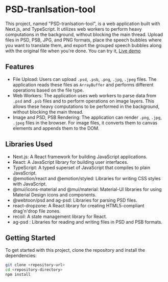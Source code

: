 # PSD-tranlsation-tool

This project, named "PSD-tranlsation-tool", is a web application built with Next.js, and TypeScript. It utilizes web workers to perform heavy computations in the background, without blocking the main thread. Upload files in PSD, PSB, JPG, and PNG formats, place the speech bubbles where you want to translate them, and export the grouped speech bubbles along with the original file when you're done.
You can try it, [Live demo](https://psd-translation-tool-fhet3jcq4-issol.vercel.app/)

## Features

- File Upload: Users can upload `.psd`, `.psb`, `.png`, `.jpg`, `.jpeg` files. The application reads these files as `ArrayBuffer` and performs different operations based on the file type.
- Web Workers: The application uses web workers to parse data from `.psd` and `.psb` files and to perform operations on image layers. This allows these heavy computations to be performed in the background, without blocking the main thread.
- Image and PSD, PSB Rendering: The application can render `.png`, `.jpg`, `.jpeg` files in the browser. For image files, it converts them to canvas elements and appends them to the DOM.

## Libraries Used

- Next.js: A React framework for building JavaScript applications.
- React: A JavaScript library for building user interfaces.
- TypeScript: A typed superset of JavaScript that compiles to plain JavaScript.
- @emotion/react and @emotion/styled: Libraries for writing CSS styles with JavaScript.
- @mui/icons-material and @mui/material: Material-UI libraries for using Material Design icons and components.
- @webtoon/psd and ag-psd: Libraries for parsing PSD files.
- react-dropzone: A React library for creating HTML5-compliant drag'n'drop file zones.
- recoil: A state management library for React.
- ag-psd : Libraries for reading and writing files in PSD and PSB formats.

## Getting Started

To get started with this project, clone the repository and install the dependencies:

```bash
git clone <repository-url>
cd <repository-directory>
npm install
